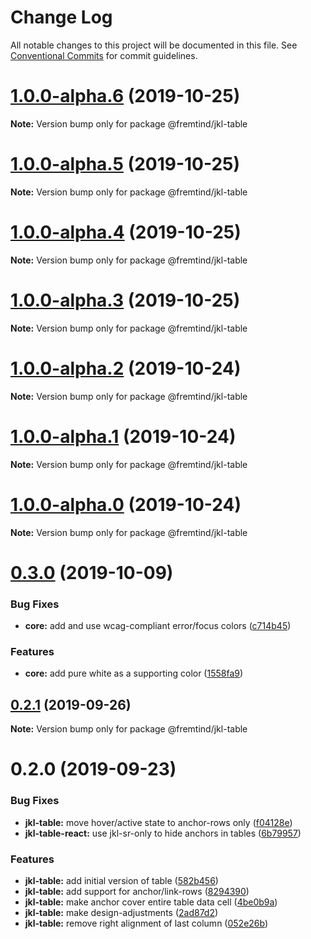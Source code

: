 # Change Log

All notable changes to this project will be documented in this file.
See [Conventional Commits](https://conventionalcommits.org) for commit guidelines.

# [1.0.0-alpha.6](https://github.com/fremtind/jokul/compare/@fremtind/jkl-table@1.0.0-alpha.5...@fremtind/jkl-table@1.0.0-alpha.6) (2019-10-25)

**Note:** Version bump only for package @fremtind/jkl-table





# [1.0.0-alpha.5](https://github.com/fremtind/jokul/compare/@fremtind/jkl-table@1.0.0-alpha.4...@fremtind/jkl-table@1.0.0-alpha.5) (2019-10-25)

**Note:** Version bump only for package @fremtind/jkl-table





# [1.0.0-alpha.4](https://github.com/fremtind/jokul/compare/@fremtind/jkl-table@1.0.0-alpha.3...@fremtind/jkl-table@1.0.0-alpha.4) (2019-10-25)

**Note:** Version bump only for package @fremtind/jkl-table





# [1.0.0-alpha.3](https://github.com/fremtind/jokul/compare/@fremtind/jkl-table@1.0.0-alpha.2...@fremtind/jkl-table@1.0.0-alpha.3) (2019-10-25)

**Note:** Version bump only for package @fremtind/jkl-table





# [1.0.0-alpha.2](https://github.com/fremtind/jokul/compare/@fremtind/jkl-table@1.0.0-alpha.1...@fremtind/jkl-table@1.0.0-alpha.2) (2019-10-24)

**Note:** Version bump only for package @fremtind/jkl-table





# [1.0.0-alpha.1](https://github.com/fremtind/jokul/compare/@fremtind/jkl-table@1.0.0-alpha.0...@fremtind/jkl-table@1.0.0-alpha.1) (2019-10-24)

**Note:** Version bump only for package @fremtind/jkl-table





# [1.0.0-alpha.0](https://github.com/fremtind/jokul/compare/@fremtind/jkl-table@0.3.0...@fremtind/jkl-table@1.0.0-alpha.0) (2019-10-24)

**Note:** Version bump only for package @fremtind/jkl-table





# [0.3.0](https://github.com/fremtind/jokul/compare/@fremtind/jkl-table@0.2.1...@fremtind/jkl-table@0.3.0) (2019-10-09)


### Bug Fixes

* **core:** add and use wcag-compliant error/focus colors ([c714b45](https://github.com/fremtind/jokul/commit/c714b45))


### Features

* **core:** add pure white as a supporting color ([1558fa9](https://github.com/fremtind/jokul/commit/1558fa9))





## [0.2.1](https://github.com/fremtind/jokul/compare/@fremtind/jkl-table@0.2.0...@fremtind/jkl-table@0.2.1) (2019-09-26)

**Note:** Version bump only for package @fremtind/jkl-table





# 0.2.0 (2019-09-23)


### Bug Fixes

* **jkl-table:** move hover/active state to anchor-rows only ([f04128e](https://github.com/fremtind/jokul/commit/f04128e))
* **jkl-table-react:** use jkl-sr-only to hide anchors in tables ([6b79957](https://github.com/fremtind/jokul/commit/6b79957))


### Features

* **jkl-table:** add initial version of table ([582b456](https://github.com/fremtind/jokul/commit/582b456))
* **jkl-table:** add support for anchor/link-rows ([8294390](https://github.com/fremtind/jokul/commit/8294390))
* **jkl-table:** make anchor cover entire table data cell ([4be0b9a](https://github.com/fremtind/jokul/commit/4be0b9a))
* **jkl-table:** make design-adjustments ([2ad87d2](https://github.com/fremtind/jokul/commit/2ad87d2))
* **jkl-table:** remove right alignment of last column ([052e26b](https://github.com/fremtind/jokul/commit/052e26b))

